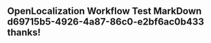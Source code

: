<properties
ms.topic="hero-topic"
ms.test1="hero-topic"
ms.test2="test"/>


## OpenLocalization Workflow Test MarkDown d69715b5-4926-4a87-86c0-e2bf6ac0b433 thanks!



<!--HONumber=Aug16_HO3-->


